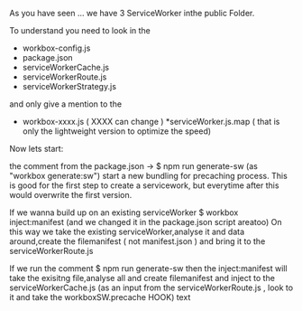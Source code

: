 As you have seen  ...  we have 3 ServiceWorker inthe public Folder.

To understand you need to  look in the   
* workbox-config.js
* package.json
* serviceWorkerCache.js
* serviceWorkerRoute.js
* serviceWorkerStrategy.js

and only give a mention  to the 
* workbox-xxxx.js ( XXXX  can change )
*serviceWorker.js.map  (  that is only the lightweight version to optimize the speed)


Now   lets start:

the comment from the package.json -> $  npm  run generate-sw  (as "workbox  generate:sw")
start a new  bundling for precaching process. 
This  is good for the first step   to create a servicework, but everytime after  this would overwrite the first version.

If we wanna build up on an existing serviceWorker 
$ workbox inject:manifest   (and we changed it in the package.json script areatoo)
On this way we take the existing serviceWorker,analyse it and data around,create the filemanifest ( not manifest.json )
and bring it to the serviceWorkerRoute.js

If we  run the comment $ npm run  generate-sw then the inject:manifest  will  take the exisitng file,analyse  all and create filemanifest
and inject to the serviceWorkerCache.js (as  an input  from  the  serviceWorkerRoute.js  , look to it and take the  workboxSW.precache  HOOK)
text


